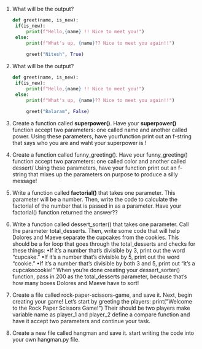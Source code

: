 1. What will be the output?
   ```python
   def greet(name, is_new):
    if(is_new):
        print(f"Hello,{name} !! Nice to meet you!")
    else:
        print(f"What's up, {name}?? Nice to meet you again!!")
        
        greet("Nitesh", True)
   ```
1. What will be the output?
   ```python
   def greet(name, is_new):
    if(is_new):
        print(f"Hello,{name} !! Nice to meet you!")
    else:
        print(f"What's up, {name}?? Nice to meet you again!!")
        
        greet("Balaram", False)
   ```
1. Create a function called **superpower()**. Have your **superpower()** function accept two parameters: one called name and another called power. Using these parameters, have yourfunction print out an f-string that says who you are and waht your superpower is !

1. Create a function called funny_greeting(). Have your funny_greeting() function accept two parameters: one called color and another called dessert/ Using these parameters, have your function print out an f-string that mixes up the parameters on purpose to produce a silly message!

1. Write a function called **factorial()** that takes one parameter. This parameter will be a number. Then, write the code to calculate the factorial of the number that is passed in as a parameter. Have your factorial() function returned the answer??

1. Write a function called dessert_sorter() that takes one parameter. Call the parameter total_desserts. Then, write some code that will help Dolores and Maeve separate the cupcakes from the cookies. This should be a for loop that goes through the total_desserts and checks for these things: •If it’s a number that’s divisible by 3, print out the word “cupcake.” •If it’s a number that’s divisible by 5, print out the word “cookie.” •If it’s a number that’s divisible by both 3 and 5, print out “it’s a cupcakecookie!” When you’re done creating your dessert_sorter() function, pass in 200 as the total_desserts parameter, because that’s how many boxes Dolores and Maeve have to sort!

1. Create a file called rock-paper-scissors-game, and save it. Next, begin creating your game! Let’s start by greeting the players: print("Welcome to the Rock Paper Scissors Game!") Their should be two players make variable name as player_1 and player_2 define a compare function and have it accept two parameters and continue your task.

1. Create a new file called hangman and save it. start writing the code into your own hangman.py file.
